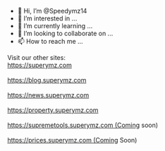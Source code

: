 - 👋 Hi, I’m @Speedymz14
- 👀 I’m interested in ...
- 🌱 I’m currently learning ...
- 💞️ I’m looking to collaborate on ...
- 📫 How to reach me ...

<!---
Speedymz14/Speedymz14 is a ✨ special ✨ repository because its `README.md` (this file) appears on your GitHub profile.
You can click the Preview link to take a look at your changes.
--->
Visit our other sites:
<br>https://superymz.com</br>
<br>https://blog.superymz.com</br>
<br>https://news.superymz.com</br>
<br>https://property.superymz.com</br>
<br>https://supremetools.superymz.com (Coming soon)</br>
<br>https://prices.superymz.com (Coming Soon)</br>
